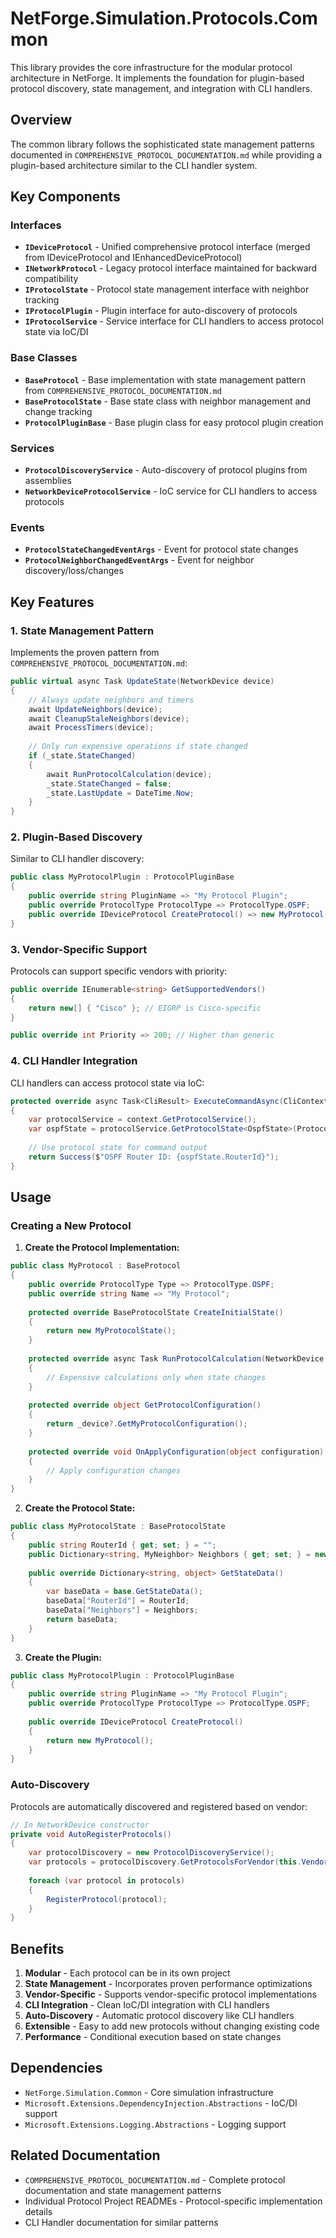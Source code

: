 # NetForge.Simulation.Protocols.Common

This library provides the core infrastructure for the modular protocol architecture in NetForge. It implements the foundation for plugin-based protocol discovery, state management, and integration with CLI handlers.

## Overview

The common library follows the sophisticated state management patterns documented in `COMPREHENSIVE_PROTOCOL_DOCUMENTATION.md` while providing a plugin-based architecture similar to the CLI handler system.

## Key Components

### Interfaces

- **`IDeviceProtocol`** - Unified comprehensive protocol interface (merged from IDeviceProtocol and IEnhancedDeviceProtocol)
- **`INetworkProtocol`** - Legacy protocol interface maintained for backward compatibility
- **`IProtocolState`** - Protocol state management interface with neighbor tracking
- **`IProtocolPlugin`** - Plugin interface for auto-discovery of protocols
- **`IProtocolService`** - Service interface for CLI handlers to access protocol state via IoC/DI

### Base Classes

- **`BaseProtocol`** - Base implementation with state management pattern from `COMPREHENSIVE_PROTOCOL_DOCUMENTATION.md`
- **`BaseProtocolState`** - Base state class with neighbor management and change tracking
- **`ProtocolPluginBase`** - Base plugin class for easy protocol plugin creation

### Services

- **`ProtocolDiscoveryService`** - Auto-discovery of protocol plugins from assemblies
- **`NetworkDeviceProtocolService`** - IoC service for CLI handlers to access protocols

### Events

- **`ProtocolStateChangedEventArgs`** - Event for protocol state changes
- **`ProtocolNeighborChangedEventArgs`** - Event for neighbor discovery/loss/changes

## Key Features

### 1. State Management Pattern

Implements the proven pattern from `COMPREHENSIVE_PROTOCOL_DOCUMENTATION.md`:

```csharp
public virtual async Task UpdateState(NetworkDevice device)
{
    // Always update neighbors and timers
    await UpdateNeighbors(device);
    await CleanupStaleNeighbors(device);
    await ProcessTimers(device);
    
    // Only run expensive operations if state changed
    if (_state.StateChanged)
    {
        await RunProtocolCalculation(device);
        _state.StateChanged = false;
        _state.LastUpdate = DateTime.Now;
    }
}
```

### 2. Plugin-Based Discovery

Similar to CLI handler discovery:

```csharp
public class MyProtocolPlugin : ProtocolPluginBase
{
    public override string PluginName => "My Protocol Plugin";
    public override ProtocolType ProtocolType => ProtocolType.OSPF;
    public override IDeviceProtocol CreateProtocol() => new MyProtocol();
}
```

### 3. Vendor-Specific Support

Protocols can support specific vendors with priority:

```csharp
public override IEnumerable<string> GetSupportedVendors()
{
    return new[] { "Cisco" }; // EIGRP is Cisco-specific
}

public override int Priority => 200; // Higher than generic
```

### 4. CLI Handler Integration

CLI handlers can access protocol state via IoC:

```csharp
protected override async Task<CliResult> ExecuteCommandAsync(CliContext context)
{
    var protocolService = context.GetProtocolService();
    var ospfState = protocolService.GetProtocolState<OspfState>(ProtocolType.OSPF);
    
    // Use protocol state for command output
    return Success($"OSPF Router ID: {ospfState.RouterId}");
}
```

## Usage

### Creating a New Protocol

1. **Create the Protocol Implementation:**

```csharp
public class MyProtocol : BaseProtocol
{
    public override ProtocolType Type => ProtocolType.OSPF;
    public override string Name => "My Protocol";
    
    protected override BaseProtocolState CreateInitialState()
    {
        return new MyProtocolState();
    }
    
    protected override async Task RunProtocolCalculation(NetworkDevice device)
    {
        // Expensive calculations only when state changes
    }
    
    protected override object GetProtocolConfiguration()
    {
        return _device?.GetMyProtocolConfiguration();
    }
    
    protected override void OnApplyConfiguration(object configuration)
    {
        // Apply configuration changes
    }
}
```

2. **Create the Protocol State:**

```csharp
public class MyProtocolState : BaseProtocolState
{
    public string RouterId { get; set; } = "";
    public Dictionary<string, MyNeighbor> Neighbors { get; set; } = new();
    
    public override Dictionary<string, object> GetStateData()
    {
        var baseData = base.GetStateData();
        baseData["RouterId"] = RouterId;
        baseData["Neighbors"] = Neighbors;
        return baseData;
    }
}
```

3. **Create the Plugin:**

```csharp
public class MyProtocolPlugin : ProtocolPluginBase
{
    public override string PluginName => "My Protocol Plugin";
    public override ProtocolType ProtocolType => ProtocolType.OSPF;
    
    public override IDeviceProtocol CreateProtocol()
    {
        return new MyProtocol();
    }
}
```

### Auto-Discovery

Protocols are automatically discovered and registered based on vendor:

```csharp
// In NetworkDevice constructor
private void AutoRegisterProtocols()
{
    var protocolDiscovery = new ProtocolDiscoveryService();
    var protocols = protocolDiscovery.GetProtocolsForVendor(this.Vendor);
    
    foreach (var protocol in protocols)
    {
        RegisterProtocol(protocol);
    }
}
```

## Benefits

1. **Modular** - Each protocol can be in its own project
2. **State Management** - Incorporates proven performance optimizations
3. **Vendor-Specific** - Supports vendor-specific protocol implementations
4. **CLI Integration** - Clean IoC/DI integration with CLI handlers
5. **Auto-Discovery** - Automatic protocol discovery like CLI handlers
6. **Extensible** - Easy to add new protocols without changing existing code
7. **Performance** - Conditional execution based on state changes

## Dependencies

- `NetForge.Simulation.Common` - Core simulation infrastructure
- `Microsoft.Extensions.DependencyInjection.Abstractions` - IoC/DI support
- `Microsoft.Extensions.Logging.Abstractions` - Logging support

## Related Documentation

- `COMPREHENSIVE_PROTOCOL_DOCUMENTATION.md` - Complete protocol documentation and state management patterns
- Individual Protocol Project READMEs - Protocol-specific implementation details
- CLI Handler documentation for similar patterns